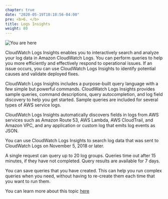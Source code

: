 ```yaml
---
chapter: true
date: "2020-05-19T10:18:56-04:00"
pre: <b>6. </b>
title: Logs Insights
weight: 80
---
```


![You are here](/images/Slide6.png)

CloudWatch Logs Insights enables you to interactively search and analyze your log data in Amazon CloudWatch Logs. You can perform queries to help you more efficiently and effectively respond to operational issues. If an issue occurs, you can use CloudWatch Logs Insights to identify potential causes and validate deployed fixes.

CloudWatch Logs Insights includes a purpose-built query language with a few simple but powerful commands. CloudWatch Logs Insights provides sample queries, command descriptions, query autocompletion, and log field discovery to help you get started. Sample queries are included for several types of AWS service logs.

CloudWatch Logs Insights automatically discovers fields in logs from AWS services such as Amazon Route 53, AWS Lambda, AWS CloudTrail, and Amazon VPC, and any application or custom log that emits log events as JSON.

You can use CloudWatch Logs Insights to search log data that was sent to CloudWatch Logs on November 5, 2018 or later.

A single request can query up to 20 log groups. Queries time out after 15 minutes, if they have not completed. Query results are available for 7 days.

You can save queries that you have created. This can help you run complex queries when you need, without having to re-create them each time that you want to run them.

You can learn more about this topic [here](https://docs.aws.amazon.com/AmazonCloudWatch/latest/logs/AnalyzingLogData.html)
